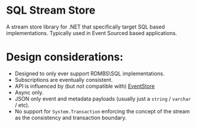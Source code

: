 # SQL Stream Store

A stream store library for .NET that specifically target SQL based implementations. 
Typically used in Event Sourced based applications.

# Design considerations:

 - Designed to only ever support RDMBS\SQL implementations.
 - Subscriptions are eventually consistent.
 - API is influenced by (but not compatible with) [EventStore](https://geteventstore.com/)
 - Async only.
 - JSON only event and metadata payloads (usually just a `string` / `varchar` / etc).
 - No support for `System.Transaction` enforcing the concept of the stream as the consistency and transaction boundary.
